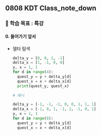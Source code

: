 ## 0808 KDT Class_note_down

### 🎯 학습 목표 : 특강

#### 0. 들어가기 앞서

- 델타 탐색

  ```python
  delta_y = [0, 0, 1, -1]
  delta_x = [1, -1, 0, 0]
  y, x = 1, 1
  for d in range(4):
    quest_y = y + delta_y[d]
    quest_x = x + delta_x[d]
    print(quest_y, quest_x)
    
  # 예시
  
  delta_y = [-1, -1, -1, 0, 0, 1, 1, 1]
  delta_x = [-1, 0, 1, -1, 1, -1, 0, 1]
  y, x = 1, 1
  for d in range(8):
    quest_y = y + delta_y[d]
    quest_x = x + delta_x[d]
  ```

  
